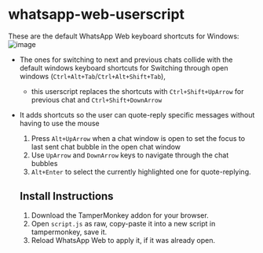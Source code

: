 # whatsapp-web-userscript
These are the default WhatsApp Web keyboard shortcuts for Windows:
![image](https://user-images.githubusercontent.com/71895835/187068170-8a01bec7-f6cf-4ca1-9747-55f4c7276ab9.png)

- The ones for switching to next and previous chats collide with the default windows keyboard shortcuts for Switching through open windows (`Ctrl+Alt+Tab`/`Ctrl+Alt+Shift+Tab`), 
  - this userscript replaces the shortcuts with `Ctrl+Shift+UpArrow` for previous chat and `Ctrl+Shift+DownArrow`
- It adds shortcuts so the user can quote-reply specific messages without having to use the mouse
  1. Press `Alt+UpArrow` when a chat window is open to set the focus to last sent chat bubble in the open chat window
  2. Use `UpArrow` and `DownArrow` keys to navigate through the chat bubbles
  3. `Alt+Enter` to select the currently highlighted one for quote-replying.
  
  ## Install Instructions
  1. Download the TamperMonkey addon for your browser.
  2. Open `script.js` as raw, copy-paste it into a new script in tampermonkey, save it.
  3. Reload WhatsApp Web to apply it, if it was already open.
